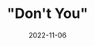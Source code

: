 ---
title: \"Don't You\"
date: "2022-11-06"
description: "Lyrics"
album: Fearless
tags: ['Lover', 'Flowy', 'Ethreal']
track: 25
songwriters: ['Taylor Swift', 
'Tommy Lee James']
billboardChartprev:  
billboardChart:
---